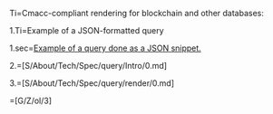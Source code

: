 Ti=Cmacc-compliant rendering for blockchain and other databases:  

1.Ti=Example of a JSON-formatted query

1.sec=<a href="https://github.com/CommonAccord/Cmacc-Org/blob/master/Doc/S/About/Tech/Spec/query/Example/0.json">Example of a query done as a JSON snippet.</a>

2.=[S/About/Tech/Spec/query/Intro/0.md]

3.=[S/About/Tech/Spec/query/render/0.md]

=[G/Z/ol/3]